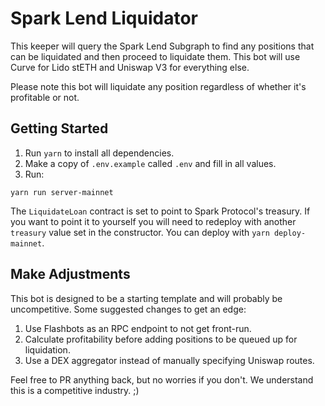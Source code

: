 # Spark Lend Liquidator

This keeper will query the Spark Lend Subgraph to find any positions that can be liquidated and then proceed to liquidate them. This bot will use Curve for Lido stETH and Uniswap V3 for everything else.

Please note this bot will liquidate any position regardless of whether it's profitable or not.

## Getting Started

1. Run `yarn` to install all dependencies.
1. Make a copy of `.env.example` called `.env` and fill in all values.
1. Run:

```
yarn run server-mainnet
```

The `LiquidateLoan` contract is set to point to Spark Protocol's treasury. If you want to point it to yourself you will need to redeploy with another `treasury` value set in the constructor. You can deploy with `yarn deploy-mainnet`.

## Make Adjustments

This bot is designed to be a starting template and will probably be uncompetitive. Some suggested changes to get an edge:

1. Use Flashbots as an RPC endpoint to not get front-run.
1. Calculate profitability before adding positions to be queued up for liquidation.
1. Use a DEX aggregator instead of manually specifying Uniswap routes.

Feel free to PR anything back, but no worries if you don't. We understand this is a competitive industry. ;)
